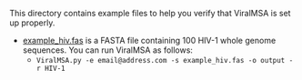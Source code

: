 This directory contains example files to help you verify that ViralMSA is set up properly.

* [example_hiv.fas](example_hiv.fas) is a FASTA file containing 100 HIV-1 whole genome sequences. You can run ViralMSA as follows:
    * ``ViralMSA.py -e email@address.com -s example_hiv.fas -o output -r HIV-1``
